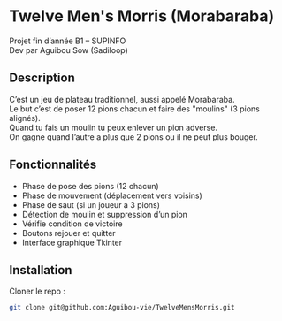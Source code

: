 # Twelve Men's Morris (Morabaraba)  
Projet fin d’année B1 – SUPINFO  
Dev par Aguibou Sow (Sadiloop)  

## Description  
C’est un jeu de plateau traditionnel, aussi appelé Morabaraba.  
Le but c’est de poser 12 pions chacun et faire des "moulins" (3 pions alignés).  
Quand tu fais un moulin tu peux enlever un pion adverse.  
On gagne quand l’autre a plus que 2 pions ou il ne peut plus bouger.  

## Fonctionnalités  
- Phase de pose des pions (12 chacun)  
- Phase de mouvement (déplacement vers voisins)  
- Phase de saut (si un joueur a 3 pions)  
- Détection de moulin et suppression d’un pion  
- Vérifie condition de victoire  
- Boutons rejouer et quitter  
- Interface graphique Tkinter  

## Installation  
Cloner le repo :  
```bash
git clone git@github.com:Aguibou-vie/TwelveMensMorris.git
